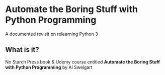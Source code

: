 # Automate the Boring Stuff with Python Programming
A documented revisit on relearning Python 3

## What is it?
No Starch Press book & Udemy course entitled <b>Automate the Boring Stuff with Python Programming</b> by Al Sweigart
